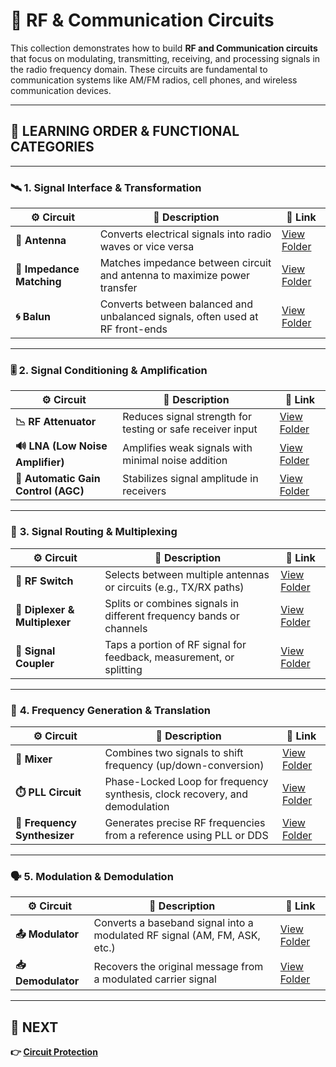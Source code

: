 # 📡 RF & Communication Circuits

This collection demonstrates how to build **RF and Communication circuits** that focus on modulating, transmitting, receiving, and processing signals in the radio frequency domain. These circuits are fundamental to communication systems like AM/FM radios, cell phones, and wireless communication devices.

---

## 🧭 LEARNING ORDER & FUNCTIONAL CATEGORIES

---

### 🛰️ **1. Signal Interface & Transformation**
| ⚙️ Circuit              | 📜 Description                                                                  | 🔗 Link                                      |
|------------------------|----------------------------------------------------------------------------------|---------------------------------------------|
| **📡 Antenna**         | Converts electrical signals into radio waves or vice versa                      | [View Folder](./Antenna)                    |
| **📡 Impedance Matching** | Matches impedance between circuit and antenna to maximize power transfer        | [View Folder](./Impedance_Matching)         |
| **🌀 Balun**            | Converts between balanced and unbalanced signals, often used at RF front-ends   | [View Folder](./Balun)                      |

---

### 🎚️ **2. Signal Conditioning & Amplification**
| ⚙️ Circuit                         | 📜 Description                                                                  | 🔗 Link                                |
|------------------------------------|---------------------------------------------------------------------------------|----------------------------------------|
| **📉 RF Attenuator**               | Reduces signal strength for testing or safe receiver input                      | [View Folder](./RF_Attenuator)         |
| **🔊 LNA (Low Noise Amplifier)**   | Amplifies weak signals with minimal noise addition                              | [View Folder](./LNA)                   |
| **🔄 Automatic Gain Control (AGC)**| Stabilizes signal amplitude in receivers                                        | [View Folder](./AGC)                   |

---

### 🔀 **3. Signal Routing & Multiplexing**
| ⚙️ Circuit                    | 📜 Description                                                                 | 🔗 Link                              |
|-------------------------------|-------------------------------------------------------------------------------|---------------------------------------|
| **📵 RF Switch**              | Selects between multiple antennas or circuits (e.g., TX/RX paths)             | [View Folder](./RF_Switch)            |
| **🔂 Diplexer & Multiplexer** | Splits or combines signals in different frequency bands or channels           | [View Folder](./Diplexer)             |
| **🔀 Signal Coupler**         | Taps a portion of RF signal for feedback, measurement, or splitting           | [View Folder](./Signal_Coupler)       |

---

### 📶 **4. Frequency Generation & Translation**
| ⚙️ Circuit                   | 📜 Description                                                                  | 🔗 Link                                      |
|------------------------------|----------------------------------------------------------------------------------|---------------------------------------------|
| **🔁 Mixer**                 | Combines two signals to shift frequency (up/down-conversion)                    | [View Folder](./Mixer)                      |
| **⏱️ PLL Circuit**           | Phase-Locked Loop for frequency synthesis, clock recovery, and demodulation     | [View Folder](./PLL)                        |
| **🧭 Frequency Synthesizer** | Generates precise RF frequencies from a reference using PLL or DDS              | [View Folder](./Frequency_Synthesizer)      |

---

### 🗣️ **5. Modulation & Demodulation**
| ⚙️ Circuit               | 📜 Description                                                              | 🔗 Link                          |
|--------------------------|------------------------------------------------------------------------------|-----------------------------------|
| **📤 Modulator**         | Converts a baseband signal into a modulated RF signal (AM, FM, ASK, etc.)   | [View Folder](./Modulator)        |
| **📥 Demodulator**       | Recovers the original message from a modulated carrier signal               | [View Folder](./Demodulator)      |

---




## 🔹 NEXT  
**👉 [Circuit Protection](../../Circuit_Protection)**

